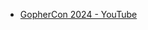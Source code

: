 - [GopherCon 2024 - YouTube](https://www.youtube.com/playlist?list=PL2ntRZ1ySWBdtH-tLdfcDJaWABxySlkRj)